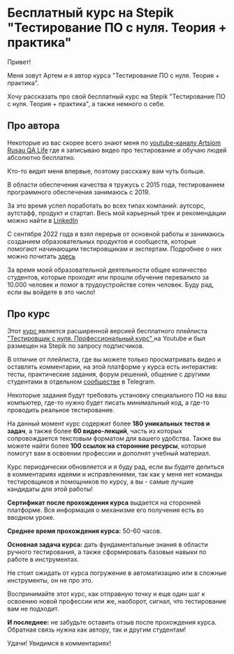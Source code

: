 # Бесплатный курс на Stepik "Тестирование ПО с нуля. Теория + практика"

Привет!

Меня зовут Артем и я автор курса "Тестирование ПО с нуля. Теория + практика".

Хочу рассказать про свой бесплатный курс на Stepik "Тестирование ПО с нуля. Теория + практика", а также немного о себе.

## Про автора

Некоторые из вас скорее всего знают меня по [youtube-каналу Artsiom Rusau QA Life]([url](https://www.youtube.com/@rusau)) где я записываю видео про тестирование и обучаю людей абсолютно бесплатно.

Кто-то видит меня впервые, поэтому расскажу вам чуть больше.

В области обеспечения качества я тружусь с 2015 года, тестированием программного обеспечения занимаюсь с 2019.

За это время успел поработать во всех типах компаний: аутсорс, аутстафф, продукт и стартап. Весь мой карьерный трек и рекомендации можно найти в [LinkedIn](https://www.linkedin.com/in/artsiomrusau/)

С сентября 2022 года я взял перерыв от основной работы и занимаюсь созданием образовательных продуктов и сообществ, которые помогают начинающим тестировщикам и экспертам. Подробнее о них можно почитать [здесь]([url](https://taplink.cc/rusau.qalife))

За время моей образовательной деятельности общее количество студентов, которые проходят или прошли обучение перевалило за 10.000 человек и помог в трудоустройстве сотен человек. Буду рад, если вы войдете в это число!

## Про курс

Этот [курс ](https://stepik.org/course/171826/info) является расширенной версией бесплатного плейлиста ["Тестировщик  с нуля. Профессиональный курс" ](https://www.youtube.com/@rusau) на Youtube и был размещен на Stepik по запросу подписчиков.

В отличие от плейлиста, где вы можете только просматривать видео и оставлять комментарии, на этой платформе у курса есть интерактив: тесты, практические задания, форум решений, общение с другими студентами в отдельном [сообществе]([url](https://t.me/qa_stepik)) в Telegram.

Некоторые задания будут требовать установку специального ПО на ваш компьютер, где-то нужно будет писать минимальный код, а где-то проводить реальное тестирование.

На данный момент курс содержит более **180 уникальных тестов и задач**, а также более **60 видео-лекций**, часть из которых сопровождается текстовым форматом для вашего удобства. Также вы можете найти более **100 ссылок на сторонние ресурсы**, которые помогут вам в освоении профессии и дополнят учебный материал.

Курс периодически обновляется и я буду рад, если вы будете делиться в комментариях идеями и исправлениями, так как у меня нет команды тестировщиков и помощников по курсу, а вы - самые лучшие кандидаты для этой работы!

**Сертификат после прохождения курса** выдается на сторонней платформе. Вся информация о механизме его получения есть во вводном уроке.

**Среднее время прохождения курса:** 50-60 часов.

**Основная задача курса:** дать фундаментальные знания в области ручного тестирования, а также сформировать базовые навыки по работе в инструментах.

Не стоит ожидать от курса погружение в автоматизацию или в сложные инструменты, он не про это. 

Воспринимайте этот курс, как отправную точку и еще один шаг к освоению новой профессии или же, наоборот, сигнал, что тестирование вам не подходит.

**И последнее:** не забудьте оставить отзыв после прохождения курса. Обратная связь нужна как автору, так и другим студентам!

Удачи! Увидимся в комментариях!
